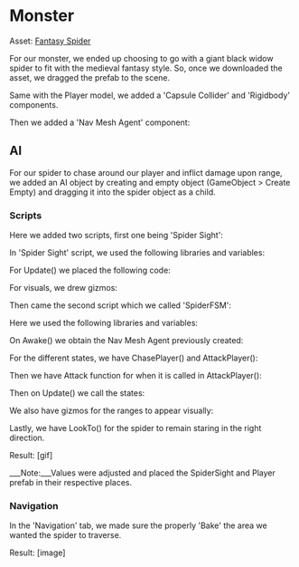 # Monster
Asset: [Fantasy Spider](https://assetstore.unity.com/packages/3d/characters/animals/insects/fantasy-spider-236418)

For our monster, we ended up choosing to go with a giant black widow spider to fit with the medieval fantasy style. So, once we downloaded the asset, we dragged the prefab to the scene.

Same with the Player model, we added a 'Capsule Collider' and 'Rigidbody' components.

Then we added a 'Nav Mesh Agent' component:

## AI
For our spider to chase around our player and inflict damage upon range, we added an AI object by creating and empty object (GameObject > Create Empty) and dragging it into the spider object as a child.

### Scripts
Here we added two scripts, first one being 'Spider Sight':

In 'Spider Sight' script, we used the following libraries and variables:

For Update() we placed the following code:

For visuals, we drew gizmos:

Then came the second script which we called 'SpiderFSM':

Here we used the following libraries and variables:

On Awake() we obtain the Nav Mesh Agent previously created:

For the different states, we have ChasePlayer() and AttackPlayer():

Then we have Attack function for when it is called in AttackPlayer():

Then on Update() we call the states:

We also have gizmos for the ranges to appear visually:

Lastly, we have LookTo() for the spider to remain staring in the right direction.

Result:
[gif]

___Note:___Values were adjusted and placed the SpiderSight and Player prefab in their respective places.

### Navigation
In the 'Navigation' tab, we made sure the properly 'Bake' the area we wanted the spider to traverse.

Result:
[image]

